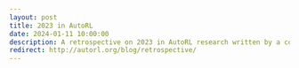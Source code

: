 ```yaml
---
layout: post
title: 2023 in AutoRL
date: 2024-01-11 10:00:00
description: A retrospective on 2023 in AutoRL research written by a collective of AutoRL researchers. Redirects to the post on the AutoRL blog.
redirect: http://autorl.org/blog/retrospective/
---
```

